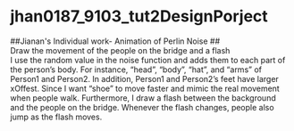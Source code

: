 # jhan0187_9103_tut2DesignPorject
##Jianan's Individual work- Animation of Perlin Noise ##\
Draw the movement of the people on the bridge and a flash\
I use the random value in the noise function and adds them to each part of the person’s body. For instance, “head”, “body”, “hat”, and “arms” of Person1 and Person2. In addition, Person1 and Person2’s feet have larger xOffest. Since I want “shoe”
to move faster and mimic the real movement when people walk. Furthermore, I draw a flash between the background and the people on the bridge. Whenever the flash changes, people also jump as the flash moves.